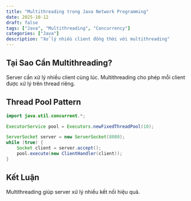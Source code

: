 ```yaml
---
title: "Multithreading trong Java Network Programming"
date: 2025-10-12
draft: false
tags: ["Java", "Multithreading", "Concurrency"]
categories: ["Java"]
description: "Xử lý nhiều client đồng thời với multithreading"
---
```


## Tại Sao Cần Multithreading?

Server cần xử lý nhiều client cùng lúc. Multithreading cho phép mỗi client được xử lý trên thread riêng.

## Thread Pool Pattern

```java
import java.util.concurrent.*;

ExecutorService pool = Executors.newFixedThreadPool(10);

ServerSocket server = new ServerSocket(8080);
while (true) {
    Socket client = server.accept();
    pool.execute(new ClientHandler(client));
}
```

## Kết Luận

Multithreading giúp server xử lý nhiều kết nối hiệu quả.
